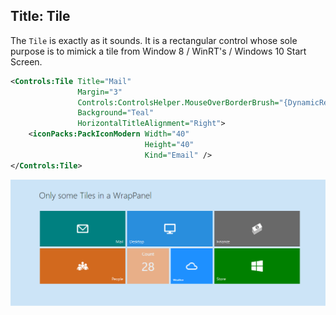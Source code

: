Title: Tile
---

The `Tile` is exactly as it sounds. It is a rectangular control whose sole purpose is to mimick a tile from Window 8 / WinRT's / Windows 10 Start Screen.

```xml
<Controls:Tile Title="Mail"
               Margin="3"
               Controls:ControlsHelper.MouseOverBorderBrush="{DynamicResource MahApps.Brushes.ThemeForeground}"
               Background="Teal"
               HorizontalTitleAlignment="Right">
    <iconPacks:PackIconModern Width="40"
                              Height="40"
                              Kind="Email" />
</Controls:Tile>
```
![](images/tiles.png)
